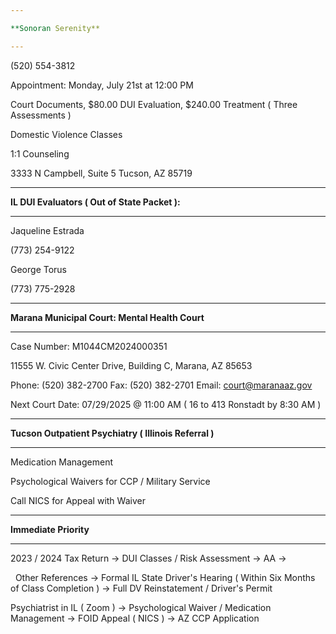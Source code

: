 ```yaml
---

**Sonoran Serenity**

---
```




(520) 554-3812



Appointment: Monday, July 21st at 12:00 PM



Court Documents, $80.00 DUI Evaluation, $240.00 Treatment ( Three Assessments )



Domestic Violence Classes



1:1 Counseling



3333 N Campbell, Suite 5 Tucson, AZ 85719





---

**IL DUI Evaluators ( Out of State Packet ):**

---



Jaqueline Estrada



(773) 254-9122





George Torus



(773) 775-2928





---

**Marana Municipal Court: Mental Health Court**

---



Case Number: M1044CM2024000351



11555 W. Civic Center Drive, Building C, Marana, AZ 85653



Phone: (520) 382-2700 Fax: (520) 382-2701 Email: court@maranaaz.gov



Next Court Date: 07/29/2025 @ 11:00 AM ( 16 to 413 Ronstadt by 8:30 AM )





---

**Tucson Outpatient Psychiatry ( Illinois Referral )**

---



Medication Management



Psychological Waivers for CCP / Military Service



Call NICS for Appeal with Waiver





---

**Immediate Priority**

---



2023 / 2024 Tax Return -> DUI Classes / Risk Assessment -> AA -> 

&nbsp;	Other References -> Formal IL State Driver's Hearing ( Within Six Months of Class      	Completion ) -> Full DV Reinstatement / Driver's Permit



Psychiatrist in IL ( Zoom ) -> Psychological Waiver / Medication Management -> FOID Appeal  ( NICS ) -> AZ CCP Application







